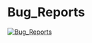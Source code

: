 # Bug_Reports

[![Bug_Reports](https://img.shields.io/badge/-Bug_Reports-090909?style=for-the-badge&logo=GoogleDrive&logoColor=1195F5)](https://drive.google.com/drive/u/0/folders/1LdG7QPafuc8s6-QOxZgr2C4CgA-jjXaO)